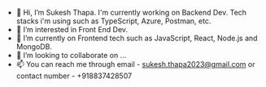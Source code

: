 - 👋 Hi, I’m Sukesh Thapa. I'm currently working on Backend Dev. Tech stacks i'm using such as TypeScript, Azure, Postman, etc.
- 👀 I’m interested in Front End Dev.
- 🌱 I’m currently on Frontend tech such as JavaScript, React, Node.js and MongoDB.
- 💞️ I’m looking to collaborate on ...
- 📫 You can reach me through email - sukesh.thapa2023@gmail.com or contact number - +918837428507

<!---
sukesh-thapa/sukesh-thapa is a ✨ special ✨ repository because its `README.md` (this file) appears on your GitHub profile.
You can click the Preview link to take a look at your changes.
--->
